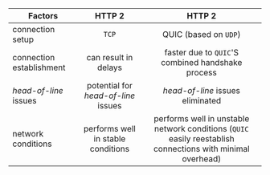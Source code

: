 | **Factors**              |             **HTTP 2**              |                                                 **HTTP 2**                                                 |
| ------------------------ | :---------------------------------: | :--------------------------------------------------------------------------------------------------------: |
| connection setup         |                `TCP`                |                                           QUIC (based on `UDP`)                                            |
| connection establishment |        can result in delays         |                             faster due to `QUIC`'S combined handshake process                              |
| _head-of-line_ issues    | potential for _head-of-line_ issues |                                      _head-of-line_ issues eliminated                                      |
| network conditions       | performs well in stable conditions  | performs well in unstable network conditions (`QUIC` easily reestablish connections with minimal overhead) |
